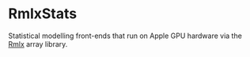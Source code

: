 # RmlxStats

Statistical modelling front-ends that run on Apple GPU hardware via the [Rmlx](https://github.com/hughjonesd/Rmlx) array library.
